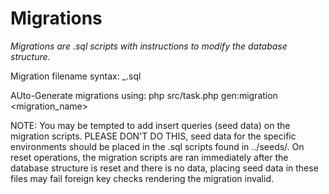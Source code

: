 # Migrations

*Migrations are .sql scripts with instructions to modify the database structure.*

Migration filename syntax: <timestamp>_<name>.sql

AUto-Generate migrations using: php src/task.php gen:migration <migration_name>

NOTE: You may be tempted to add insert queries (seed data) on the migration scripts. PLEASE DON'T DO THIS, seed data for the specific environments should be placed in the .sql scripts found in ../seeds/.
On reset operations, the migration scripts are ran immediately after the database structure is reset and there is no data, placing seed data in these files may fail foreign key checks rendering the migration invalid.
